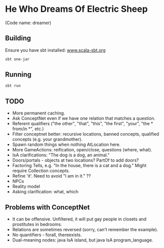 # He Who Dreams Of Electric Sheep

(Code name: dreamer)


## Building

Ensure you have sbt installed: www.scala-sbt.org

```bash
sbt one-jar
```


## Running

```bash
sbt run
```

## TODO

* More permanent caching.
* Ask ConceptNet even if we have one relation that matches a question.
* Referent qualifiers ("the other", "that", "this", "the first", "your", "the \* from/in \*", etc.)
* Filter conceptnet better: recursive locations, banned concepts, qualified concepts (e.g. your grandmother).
* Spawn random things when nothing AtLocation here.
* More GameActions: reification, open/close, questions (where, what).
* IsA clarifications: "The dog is a dog, an animal."
* Doors/portals - objects at two locations? PartOf to add doors?
* Factoring Tells, e.g. "In the house, there is a cat and a dog." Might require Collection concepts.
* Refine 'it'. Need to avoid "I am in it." ??
* NPCs
* Reality model
* Asking clarification: what, which

## Problems with ConceptNet

* It can be offensive. Unfiltered, it will put gay people in closets and prostitutes in bedrooms.
* Relations are sometimes reversed (sorry, can't remember the example).
* No quantifiers - forall, thereexists.
* Dual-meaning nodes: java IsA island, but java IsA program_language.
